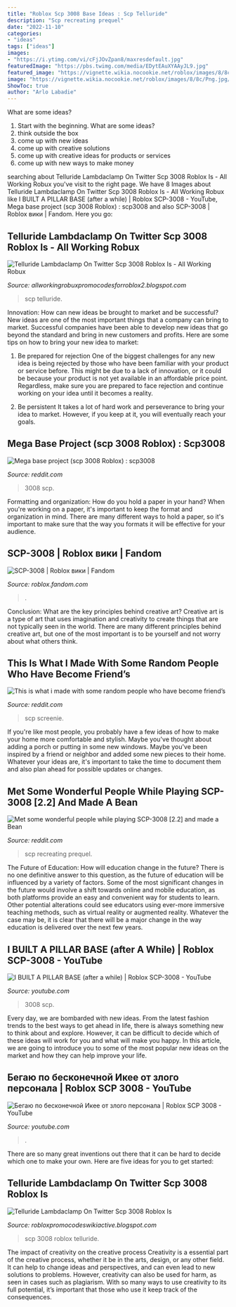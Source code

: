 ```yaml
---
title: "Roblox Scp 3008 Base Ideas : Scp Telluride"
description: "Scp recreating prequel"
date: "2022-11-10"
categories:
- "ideas"
tags: ["ideas"]
images:
- "https://i.ytimg.com/vi/cFjJOvZpan8/maxresdefault.jpg"
featuredImage: "https://pbs.twimg.com/media/EDytEAuXYAAyJL9.jpg"
featured_image: "https://vignette.wikia.nocookie.net/roblox/images/8/8c/Png.jpg/revision/latest?cb=20200522084302&amp;path-prefix=ru"
image: "https://vignette.wikia.nocookie.net/roblox/images/8/8c/Png.jpg/revision/latest?cb=20200522084302&amp;path-prefix=ru"
ShowToc: true
author: "Arlo Labadie"
---
```



What are some ideas?
1. Start with the beginning. What are some ideas? 
2. think outside the box 
3. come up with new ideas 
4. come up with creative solutions 
5. come up with creative ideas for products or services 
6. come up with new ways to make money 

	

		
searching about Telluride Lambdaclamp On Twitter Scp 3008 Roblox Is - All Working Robux you've visit to the right page. We have 8 Images about Telluride Lambdaclamp On Twitter Scp 3008 Roblox Is - All Working Robux like I BUILT A PILLAR BASE (after a while) | Roblox SCP-3008 - YouTube, Mega base project (scp 3008 Roblox) : scp3008 and also SCP-3008 | Roblox вики | Fandom. Here you go:
		
    
## Telluride Lambdaclamp On Twitter Scp 3008 Roblox Is - All Working Robux

<img loading=lazy src="https://pbs.twimg.com/media/EDytEAuXYAAyJL9.jpg" onerror="this.onerror=null;this.src='https://tse4.mm.bing.net/th?id=OIP.bu79k75LzWDs2TnUV4zwJgHaHa&amp;pid=15.1';" alt="Telluride Lambdaclamp On Twitter Scp 3008 Roblox Is - All Working Robux">

_Source: allworkingrobuxpromocodesforroblox2.blogspot.com_

>scp telluride. 

	

Innovation: How can new ideas be brought to market and be successful?
New ideas are one of the most important things that a company can bring to market. Successful companies have been able to develop new ideas that go beyond the standard and bring in new customers and profits. Here are some tips on how to bring your new idea to market:
1. Be prepared for rejection
One of the biggest challenges for any new idea is being rejected by those who have been familiar with your product or service before. This might be due to a lack of innovation, or it could be because your product is not yet available in an affordable price point. Regardless, make sure you are prepared to face rejection and continue working on your idea until it becomes a reality.

2. Be persistent
It takes a lot of hard work and perseverance to bring your idea to market. However, if you keep at it, you will eventually reach your goals.

    
## Mega Base Project (scp 3008 Roblox) : Scp3008

<img loading=lazy src="https://i.redd.it/omjg7kgk3db71.png" onerror="this.onerror=null;this.src='https://tse1.mm.bing.net/th?id=OIP.6Pmw0KrpgklEdsWGY5aR1wHaEo&amp;pid=15.1';" alt="Mega base project (scp 3008 Roblox) : scp3008">

_Source: reddit.com_

>3008 scp. 

	

Formatting and organization: How do you hold a paper in your hand?
When you're working on a paper, it's important to keep the format and organization in mind. There are many different ways to hold a paper, so it's important to make sure that the way you formats it will be effective for your audience.

    
## SCP-3008 | Roblox вики | Fandom

<img loading=lazy src="https://vignette.wikia.nocookie.net/roblox/images/8/8c/Png.jpg/revision/latest?cb=20200522084302&amp;path-prefix=ru" onerror="this.onerror=null;this.src='https://tse4.mm.bing.net/th?id=OIP.b5MhDXkIz6s5169NzxuIFgHaEK&amp;pid=15.1';" alt="SCP-3008 | Roblox вики | Fandom">

_Source: roblox.fandom.com_

>. 

	

Conclusion: What are the key principles behind creative art?
Creative art is a type of art that uses imagination and creativity to create things that are not typically seen in the world. There are many different principles behind creative art, but one of the most important is to be yourself and not worry about what others think.

    
## This Is What I Made With Some Random People Who Have Become Friend’s

<img loading=lazy src="https://preview.redd.it/9njiflr8f0j41.jpg?auto=webp&amp;s=d78ced2f9eb1ebbceb63cc828595ebf630d435a7" onerror="this.onerror=null;this.src='https://tse4.mm.bing.net/th?id=OIP.J5UBl8V8JWXallyNAIHctgHaFj&amp;pid=15.1';" alt="This is what i made with some random people who have become friend’s">

_Source: reddit.com_

>scp screenie. 

	

If you're like most people, you probably have a few ideas of how to make your home more comfortable and stylish. Maybe you've thought about adding a porch or putting in some new windows. Maybe you've been inspired by a friend or neighbor and added some new pieces to their home. Whatever your ideas are, it's important to take the time to document them and also plan ahead for possible updates or changes.

    
## Met Some Wonderful People While Playing SCP-3008 [2.2] And Made A Bean

<img loading=lazy src="https://preview.redd.it/791fym2g11k41.jpg?auto=webp&amp;s=6e886ad0783b7b6ff6c5040be5cb5444913a3e3c" onerror="this.onerror=null;this.src='https://tse2.mm.bing.net/th?id=OIP.VylOX0WvK51BfSYNjx2DrwHaHa&amp;pid=15.1';" alt="Met some wonderful people while playing SCP-3008 [2.2] and made a Bean">

_Source: reddit.com_

>scp recreating prequel. 

	

The Future of Education: How will education change in the future?
There is no one definitive answer to this question, as the future of education will be influenced by a variety of factors. Some of the most significant changes in the future would involve a shift towards online and mobile education, as both platforms provide an easy and convenient way for students to learn. Other potential alterations could see educators using ever-more immersive teaching methods, such as virtual reality or augmented reality. Whatever the case may be, it is clear that there will be a major change in the way education is delivered over the next few years.

    
## I BUILT A PILLAR BASE (after A While) | Roblox SCP-3008 - YouTube

<img loading=lazy src="https://i.ytimg.com/vi/J7W3gUQf6hI/maxresdefault.jpg" onerror="this.onerror=null;this.src='https://tse1.mm.bing.net/th?id=OIP.XIo1F4xn1VdB2XPK7GPOAQHaEK&amp;pid=15.1';" alt="I BUILT A PILLAR BASE (after a while) | Roblox SCP-3008 - YouTube">

_Source: youtube.com_

>3008 scp. 

	

Every day, we are bombarded with new ideas. From the latest fashion trends to the best ways to get ahead in life, there is always something new to think about and explore. However, it can be difficult to decide which of these ideas will work for you and what will make you happy. In this article, we are going to introduce you to some of the most popular new ideas on the market and how they can help improve your life.

    
## Бегаю по бесконечной Икее от злого персонала | Roblox SCP 3008 - YouTube

<img loading=lazy src="https://i.ytimg.com/vi/cFjJOvZpan8/maxresdefault.jpg" onerror="this.onerror=null;this.src='https://tse4.mm.bing.net/th?id=OIP.0xuyDqAjkBCMb4Y_kDGJqwHaEK&amp;pid=15.1';" alt="Бегаю по бесконечной Икее от злого персонала | Roblox SCP 3008 - YouTube">

_Source: youtube.com_

>. 

	

There are so many great inventions out there that it can be hard to decide which one to make your own. Here are five ideas for you to get started: 

    
## Telluride Lambdaclamp On Twitter Scp 3008 Roblox Is

<img loading=lazy src="https://i.ytimg.com/vi/yqMyP5LM5JM/maxresdefault.jpg" onerror="this.onerror=null;this.src='https://tse1.mm.bing.net/th?id=OIP.QHkz5gB3nvAIULnn-0rr6AHaEK&amp;pid=15.1';" alt="Telluride Lambdaclamp On Twitter Scp 3008 Roblox Is">

_Source: robloxpromocodeswikiactive.blogspot.com_

>scp 3008 roblox telluride. 

	

The impact of creativity on the creative process
Creativity is a essential part of the creative process, whether it be in the arts, design, or any other field. It can help to change ideas and perspectives, and can even lead to new solutions to problems. However, creativity can also be used for harm, as seen in cases such as plagiarism. With so many ways to use creativity to its full potential, it’s important that those who use it keep track of the consequences.

